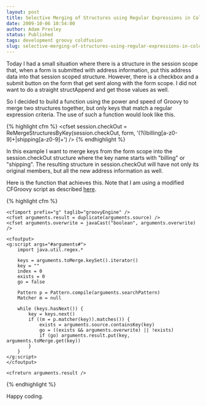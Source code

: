 ```yaml
---
layout: post
title: Selective Merging of Structures using Regular Expressions in ColdFusion
date: 2009-10-06 10:54:00
author: Adam Presley
status: Published
tags: development groovy coldfusion
slug: selective-merging-of-structures-using-regular-expressions-in-coldfusion
---
```


Today I had a small situation where there is a structure in the session
scope that, when a form is submitted with address information, put this
address data into that session scoped structure. However, there is a
checkbox and a submit button on the form that get sent along with the
form scope. I did not want to do a straight structAppend and get those
values as well.

So I decided to build a function using the power and speed of Groovy to
merge two structures together, but only keys that match a regular
expression criteria. The use of such a function would look like this.

{% highlight cfm %}
<cfset session.checkOut = ReMergeStructuresByKey(session.checkOut, form, '(?i)billing[a-z0-9]+|shipping[a-z0-9]+') />
{% endhighlight %}

In this example I want to merge keys from the form scope into the
session.checkOut structure where the key name starts with "billing" or
"shipping". The resulting structure in session.checkOut will have not
only its original members, but all the new address information as well.

Here is the function that achieves this. Note that I am using a modified
CFGroovy script as described [here](#post/2009/08/cfgroovy2-and-arguments-scope-in-functions).

{% highlight cfm %}
<cffunction name="ReMergeStructuresByKey" returntype="any" access="public" output="true">
	<cfargument name="source" type="struct" required="true" />
	<cfargument name="toMerge" type="struct" required="true" />
	<cfargument name="searchPattern" type="string" required="true" />
	<cfargument name="overwrite" type="boolean" required="false" default="true" />

	<cfimport prefix="g" taglib="groovyEngine" />
	<cfset arguments.result = duplicate(arguments.source) />
	<cfset arguments.overwrite = javaCast("boolean", arguments.overwrite) />

	<cfoutput>
	<g:script args="#arguments#">
		import java.util.regex.*

		keys = arguments.toMerge.keySet().iterator()
		key = ""
		index = 0
		exists = 0
		go = false

		Pattern p = Pattern.compile(arguments.searchPattern)
		Matcher m = null

		while (keys.hasNext()) {
			key = keys.next()
			if ((m = p.matcher(key)).matches()) {
				exists = arguments.source.containsKey(key)
				go = ((exists && arguments.overwrite) || !exists)
				if (go) arguments.result.put(key, arguments.toMerge.get(key))
			}
		}
	</g:script>
	</cfoutput>

	<cfreturn arguments.result />
</cffunction>
{% endhighlight %}

Happy coding.
